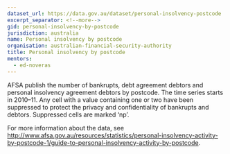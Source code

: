 ```yaml
---
dataset_url: https://data.gov.au/dataset/personal-insolvency-postcode
excerpt_separator: <!--more-->
gid: personal-insolvency-by-postcode
jurisdiction: australia
name: Personal insolvency by postcode
organisation: australian-financial-security-authority
title: Personal insolvency by postcode
mentors:
  - ed-noveras
---
```


AFSA publish the number of bankrupts, debt agreement debtors and personal insolvency agreement debtors by postcode. The time series starts in 2010–11. Any cell with a value containing one or two have been suppressed to protect the privacy and confidentiality of bankrupts and debtors. Suppressed cells are marked ‘np’.

<!--more-->

For more information about the data, see http://www.afsa.gov.au/resources/statistics/personal-insolvency-activity-by-postcode-1/guide-to-personal-insolvency-activity-by-postcode.